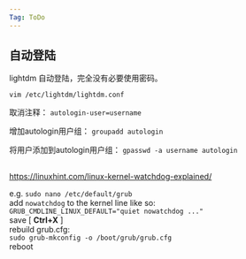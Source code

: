 ```yaml
---
Tag: ToDo
---
```

## 自动登陆

lightdm 自动登陆，完全没有必要使用密码。

`vim /etc/lightdm/lightdm.conf`

取消注释： `autologin-user=username`


增加autologin用户组：
`groupadd autologin`

将用户添加到autologin用户组：
`gpasswd -a username autologin`


## 

https://linuxhint.com/linux-kernel-watchdog-explained/

e.g. `sudo nano /etc/default/grub`  
add `nowatchdog` to the kernel line like so:  
`GRUB_CMDLINE_LINUX_DEFAULT="quiet nowatchdog ..."`  
save [ **Ctrl+X** ]  
rebuild grub.cfg:  
`sudo grub-mkconfig -o /boot/grub/grub.cfg`  
reboot